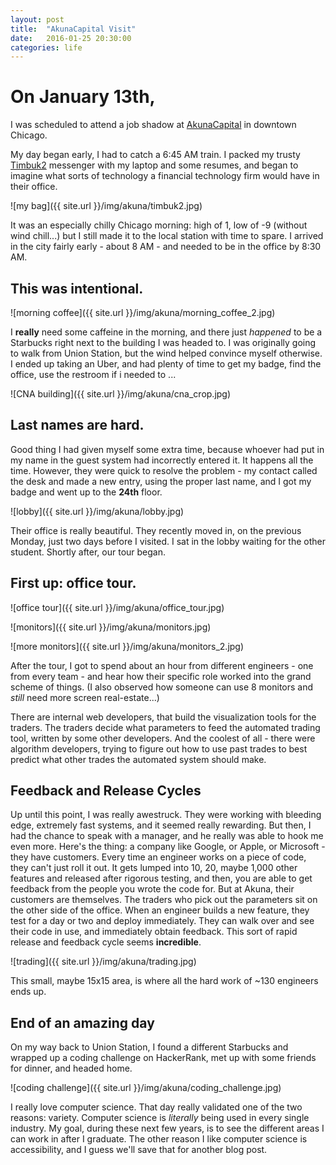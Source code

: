 ```yaml
---
layout: post
title:  "AkunaCapital Visit"
date:   2016-01-25 20:30:00
categories: life
---
```


# On January 13th,
I was scheduled to attend a job shadow at [AkunaCapital](http://www.akunacapital.com/) in downtown Chicago.

My day began early, I had to catch a 6:45 AM train. I packed my trusty [Timbuk2](http://www.timbuk2.com/) messenger with my laptop and some resumes, and began to imagine what sorts of technology a financial technology firm would have in their office.

![my bag]({{ site.url }}/img/akuna/timbuk2.jpg)

It was an especially chilly Chicago morning: high of 1, low of -9
(without wind chill...) but I still made it to the local station with time to spare. I arrived in the city fairly early - about 8 AM - and needed to be in the office by 8:30 AM.

## This was intentional.

![morning coffee]({{ site.url }}/img/akuna/morning_coffee_2.jpg)

I **really** need some caffeine in the morning, and there just _happened_ to be a Starbucks right next to the building I was headed to. I was originally going to walk from Union Station, but the wind helped convince myself otherwise. I ended up taking an Uber, and had plenty of time to get my badge, find the office, use the restroom if i needed to ...

![CNA building]({{ site.url }}/img/akuna/cna_crop.jpg)

## Last names are hard.

Good thing I had given myself some extra time, because whoever had put in my name in the guest system had incorrectly entered it. It happens all the time. However, they were quick to resolve the problem - my contact called the desk and made a new entry, using the proper last name, and I got my badge and went up to the **24th** floor.

![lobby]({{ site.url }}/img/akuna/lobby.jpg)

Their office is really beautiful. They recently moved in, on the previous Monday, just two days before I visited. I sat in the lobby waiting for the other student. Shortly after, our tour began.


## First up: office tour.

![office tour]({{ site.url }}/img/akuna/office_tour.jpg)

![monitors]({{ site.url }}/img/akuna/monitors.jpg)

![more monitors]({{ site.url }}/img/akuna/monitors_2.jpg)

After the tour, I got to spend about an hour from different engineers - one from every team - and hear how their specific role worked into the grand scheme of things. (I also observed how someone can use 8 monitors and _still_ need more screen real-estate...)

There are internal web developers, that build the visualization tools for the traders. The traders decide what parameters to feed the automated trading tool, written by some other developers. And the coolest of all - there were algorithm developers, trying to figure out how to use past trades to best predict what other trades the automated system should make.

## Feedback and Release Cycles

Up until this point, I was really awestruck. They were working with bleeding edge, extremely fast systems, and it seemed really rewarding. But then, I had the chance to speak with a manager, and he really was able to hook me even more. Here's the thing: a company like Google, or Apple, or Microsoft - they have customers. Every time an engineer works on a piece of code, they can't just roll it out. It gets lumped into 10, 20, maybe 1,000 other features and released after rigorous testing, and then, you are able to get feedback from the people you wrote the code for. But at Akuna, their customers are themselves. The traders who pick out the parameters sit on the other side of the office. When an engineer builds a new feature, they test for a day or two and deploy immediately. They can walk over and see their code in use, and immediately obtain feedback. This sort of rapid release and feedback cycle seems **incredible**.

![trading]({{ site.url }}/img/akuna/trading.jpg)

This small, maybe 15x15 area, is where all the hard work of ~130 engineers ends up.

## End of an amazing day

On my way back to Union Station, I found a different Starbucks and wrapped up a coding challenge on HackerRank, met up with some friends for dinner, and headed home.

![coding challenge]({{ site.url }}/img/akuna/coding_challenge.jpg)

I really love computer science. That day really validated one of the two reasons: variety. Computer science is _literally_ being used in every single industry. My goal, during these next few years, is to see the different areas I can work in after I graduate. The other reason I like computer science is accessibility, and I guess we'll save that for another blog post.

